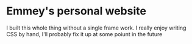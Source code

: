# Emmey's personal website

I built this whole thing without a single frame work. I really enjoy writing CSS by hand, I'll probably fix it up at some poiunt in the future
